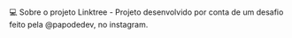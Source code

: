 💻 Sobre o projeto
 Linktree - Projeto desenvolvido por conta de um desafio feito pela @papodedev, no instagram.

